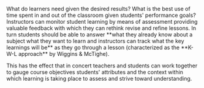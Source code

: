 <p><span style=font-weight: 400;>What do learners need given the desired results? What is the best use of time spent in and out of the classroom given students' performance goals? Instructors can monitor student learning by means of assessment providing valuable feedback with which they can rethink revise and refine lessons. In turn students should be able to answer </span>**what they already know about a subject what they want to learn and instructors can track what the key learnings will be**<span style=font-weight: 400;> as they go through a lesson (characterized as the </span>**K-W-L approach**<span style=font-weight: 400;> by Wiggins &amp; McTighe).</span></p>

<p><span style=font-weight: 400;>This has the effect that in concert teachers and students can work together to gauge course objectives students' attributes and the context within which learning is taking place to assess and strive toward understanding.</span></p>